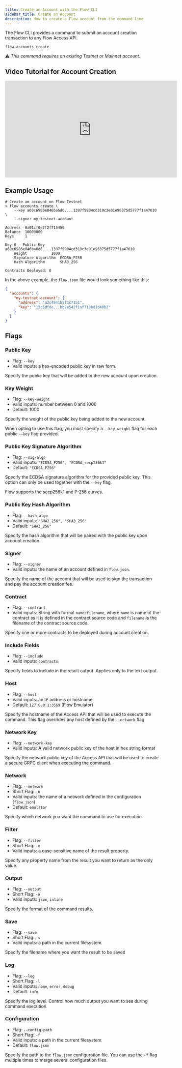 ```yaml
---
title: Create an Account with the Flow CLI
sidebar_title: Create an Account
description: How to create a Flow account from the command line
---
```


The Flow CLI provides a command to submit an account creation 
transaction to any Flow Access API.

```shell
flow accounts create
```

⚠️ _This command requires an existing Testnet or Mainnet account._

## Video Tutorial for Account Creation
<iframe width="560" height="315" src="https://youtu.be/K9NtfFKcCa0" title="YouTube video player" frameborder="0" allow="accelerometer; autoplay; clipboard-write; encrypted-media; gyroscope; picture-in-picture" allowfullscreen></iframe>

## Example Usage

```shell
# Create an account on Flow Testnet
> flow accounts create \
    --key a69c6986e846ba6d0....1397f5904cd319c3e01e96375d5777f1a47010 \
    --signer my-testnet-account 

Address	 0x01cf0e2f2f715450
Balance	 10000000
Keys	 1

Key 0	Public Key		 a69c6986e846ba6d0....1397f5904cd319c3e01e96375d5777f1a47010
	Weight			 1000
	Signature Algorithm	 ECDSA_P256
	Hash Algorithm		 SHA3_256

Contracts Deployed: 0
```

In the above example, the `flow.json` file would look something like this:

```json
{
  "accounts": {
    "my-testnet-account": {
      "address": "a2c4941b5f3c7151",
      "key": "12c5dfde...bb2e542f1af710bd1d40b2"
    }
  }
}
```

## Flags
    
### Public Key

- Flag: `--key`
- Valid inputs: a hex-encoded public key in raw form.

Specify the public key that will be added to the new account
upon creation.

### Key Weight

- Flag: `--key-weight`
- Valid inputs: number between 0 and 1000
- Default: 1000

Specify the weight of the public key being added to the new account. 

When opting to use this flag, you must specify a `--key-weight` flag for each public `--key` flag provided.

### Public Key Signature Algorithm
    
- Flag: `--sig-algo`
- Valid inputs: `"ECDSA_P256", "ECDSA_secp256k1"`
- Default: `"ECDSA_P256"`

Specify the ECDSA signature algorithm for the provided public key.
This option can only be used together with the `--key` flag.

Flow supports the secp256k1 and P-256 curves.

### Public Key Hash Algorithm

- Flag: `--hash-algo`
- Valid inputs: `"SHA2_256", "SHA3_256"`
- Default: `"SHA3_256"`

Specify the hash algorithm that will be paired with the public key
upon account creation.

### Signer

- Flag: `--signer`
- Valid inputs: the name of an account defined in `flow.json`.

Specify the name of the account that will be used to sign the transaction
and pay the account creation fee.

### Contract

- Flag: `--contract`
- Valid inputs: String with format `name:filename`, where `name` is 
  name of the contract as it is defined in the contract source code
  and `filename` is the filename of the contract source code.

Specify one or more contracts to be deployed during account creation.

### Include Fields

- Flag: `--include`
- Valid inputs: `contracts`

Specify fields to include in the result output. Applies only to the text output.

### Host

- Flag: `--host`
- Valid inputs: an IP address or hostname.
- Default: `127.0.0.1:3569` (Flow Emulator)

Specify the hostname of the Access API that will be
used to execute the command. This flag overrides
any host defined by the `--network` flag.

### Network Key

- Flag: `--network-key`
- Valid inputs: A valid network public key of the host in hex string format

Specify the network public key of the Access API that will be
used to create a secure GRPC client when executing the command.

### Network

- Flag: `--network`
- Short Flag: `-n`
- Valid inputs: the name of a network defined in the configuration (`flow.json`)
- Default: `emulator`

Specify which network you want the command to use for execution.

### Filter

- Flag: `--filter`
- Short Flag: `-x`
- Valid inputs: a case-sensitive name of the result property.

Specify any property name from the result you want to return as the only value.

### Output

- Flag: `--output`
- Short Flag: `-o`
- Valid inputs: `json`, `inline`

Specify the format of the command results.

### Save

- Flag: `--save`
- Short Flag: `-s`
- Valid inputs: a path in the current filesystem.

Specify the filename where you want the result to be saved

### Log

- Flag: `--log`
- Short Flag: `-l`
- Valid inputs: `none`, `error`, `debug`
- Default: `info`

Specify the log level. Control how much output you want to see during command execution.

### Configuration

- Flag: `--config-path`
- Short Flag: `-f`
- Valid inputs: a path in the current filesystem.
- Default: `flow.json`

Specify the path to the `flow.json` configuration file.
You can use the `-f` flag multiple times to merge
several configuration files.
